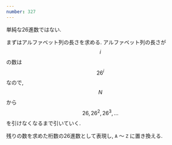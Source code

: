 ```yaml
---
number: 327
---
```

単純な26進数ではない.

まずはアルファベット列の長さを求める. アルファベット列の長さが $$ i $$ の数は $$ 26^i $$ なので, $$ N $$ から $$ 26, 26^2, 26^3, \dots $$ を引けなくなるまで引いていく.

残りの数を求めた桁数の26進数として表現し, `A` 〜 `Z` に置き換える.
